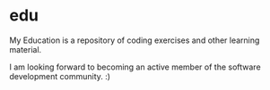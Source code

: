 # edu
My Education is a repository of coding exercises and other learning material.

I am looking forward to becoming an active member of the software development community. :)
